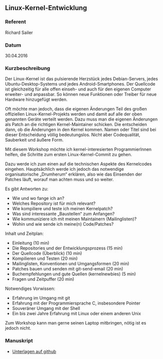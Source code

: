 ## Linux-Kernel-Entwicklung

### Referent
Richard Sailer

### Datum
30.04.2016

### Kurzbeschreibung
Der Linux-Kernel ist das pulsierende Herzstück jedes Debian-Servers, jedes
Ubuntu-Desktop-Systems und jedes Android-Smartphones. Der Quellcode ist
gleichzeitig für alle offen einseh- und auch für den eigenen Computer erweiter-
und anpassbar. So können neue Funktionen oder Treiber für neue Hardware
hinzugefügt werden.

Oft möchte man jedoch, dass die eigenen Änderungen Teil des großen offiziellen
Linux-Kernel-Projekts werden und damit auf alle der oben genannten Geräte
verteilt werden. Dazu muss man die eigenen Änderungen als Patch an die
richtigen Kernel-Maintainer schicken. Die entscheiden dann, ob die Änderungen
in den Kernel kommen. Namen oder Titel sind bei dieser Entscheidung völlig
bedeutungslos. Nicht aber Codequalität, Sauberkeit und äußere Form.

Mit diesem Workshop möchte ich kernel-interesierten ProgrammierInnen helfen,
die Schritte zum ersten Linux-Kernel-Commit zu gehen.

Dazu werde ich zum einen auf die technischen Aspekte des Kernelcodes eingehen.
Hauptsächlich werde ich jedoch das notwendige organisatorische „Drumherum“
erklären, also wie das Einsenden der Patches läuft, worauf man achten muss und
so weiter.

Es gibt Antworten zu:

* Wie und wo fange ich an?
* Welches Repository ist für mich relevant?
* Wie kompiliere und teste ich meinen Kernelpatch?
* Was sind interessante „Baustellen“ zum Anfangen?
* Wie kommuniziere ich mit meinen Maintainern (Mailinglisten)?
* Wohin und wie sende ich meine(n) Code/Patches?

Inhalt und Zeitplan:

* Einleitung (10 min)
* Die Repositories und der Entwicklungsprozess (15 min)
* Der Quellcode (Überblick) (10 min)
* Kompilieren und Testen (20 min)
* Mailinglisten, Konventionen und Umgangsformen (20 min)
* Patches bauen und senden mit git-send-email (20 min)
* Buchempfehlungen und gute Quellen (kernelnewbies) (5 min)
* Fragen und Zeitpuffer (20 min)

Notwendiges Vorwissen:

* Erfahrung im Umgang mit git
* Erfahrung mit der Programmiersprache C, insbesondere Pointer
* Souveräner Umgang mit der Shell
* Ein bis zwei Jahre Erfahrung mit Linux oder einem anderen Unix

Zum Workshop kann man gerne seinen Laptop mitbringen, nötig ist es jedoch
nicht.


### Manuskript

* [Unterlagen auf github](https://github.com/openlab-aux/linux-kernel-workshop)
